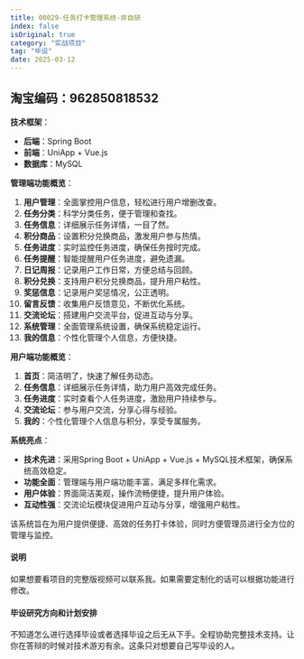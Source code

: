 ```yaml
---
title: 00029-任务打卡管理系统-非自研
index: false
isOriginal: true
category: "实战项目"
tag: "毕设"
date: 2025-03-12
---
```


## 淘宝编码：962850818532

**技术框架**：
- **后端**：Spring Boot
- **前端**：UniApp + Vue.js
- **数据库**：MySQL

**管理端功能概览**：

1. **用户管理**：全面掌控用户信息，轻松进行用户增删改查。
2. **任务分类**：科学分类任务，便于管理和查找。
3. **任务信息**：详细展示任务详情，一目了然。
4. **积分商品**：设置积分兑换商品，激发用户参与热情。
5. **任务进度**：实时监控任务进度，确保任务按时完成。
6. **任务提醒**：智能提醒用户任务进度，避免遗漏。
7. **日记周报**：记录用户工作日常，方便总结与回顾。
8. **积分兑换**：支持用户积分兑换商品，提升用户粘性。
9. **奖惩信息**：记录用户奖惩情况，公正透明。
10. **留言反馈**：收集用户反馈意见，不断优化系统。
11. **交流论坛**：搭建用户交流平台，促进互动与分享。
12. **系统管理**：全面管理系统设置，确保系统稳定运行。
13. **我的信息**：个性化管理个人信息，方便快捷。

**用户端功能概览**：

1. **首页**：简洁明了，快速了解任务动态。
2. **任务信息**：详细展示任务详情，助力用户高效完成任务。
3. **任务进度**：实时查看个人任务进度，激励用户持续参与。
4. **交流论坛**：参与用户交流，分享心得与经验。
5. **我的**：个性化管理个人信息与积分，享受专属服务。

**系统亮点**：
- **技术先进**：采用Spring Boot + UniApp + Vue.js + MySQL技术框架，确保系统高效稳定。
- **功能全面**：管理端与用户端功能丰富，满足多样化需求。
- **用户体验**：界面简洁美观，操作流畅便捷，提升用户体验。
- **互动性强**：交流论坛模块促进用户互动与分享，增强用户粘性。

该系统旨在为用户提供便捷、高效的任务打卡体验，同时方便管理员进行全方位的管理与监控。


#### 说明
如果想要看项目的完整版视频可以联系我。如果需要定制化的话可以根据功能进行修改。

#### 毕设研究方向和计划安排
不知道怎么进行选择毕设或者选择毕设之后无从下手。全程协助完整技术支持。让你在答辩的时候对技术游刃有余。这条只对想要自己写毕设的人。
